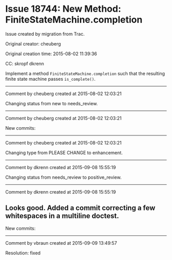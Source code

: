# Issue 18744: New Method: FiniteStateMachine.completion

Issue created by migration from Trac.

Original creator: cheuberg

Original creation time: 2015-08-02 11:39:36

CC:  skropf dkrenn

Implement a method `FiniteStateMachine.completion` such that the resulting finite state machine passes `is_complete()`.


---

Comment by cheuberg created at 2015-08-02 12:03:21

Changing status from new to needs_review.


---

Comment by cheuberg created at 2015-08-02 12:03:21

New commits:


---

Comment by cheuberg created at 2015-08-02 12:03:21

Changing type from PLEASE CHANGE to enhancement.


---

Comment by dkrenn created at 2015-09-08 15:55:19

Changing status from needs_review to positive_review.


---

Comment by dkrenn created at 2015-09-08 15:55:19

Looks good. Added a commit correcting a few whitespaces in a multiline doctest.
----
New commits:


---

Comment by vbraun created at 2015-09-09 13:49:57

Resolution: fixed
